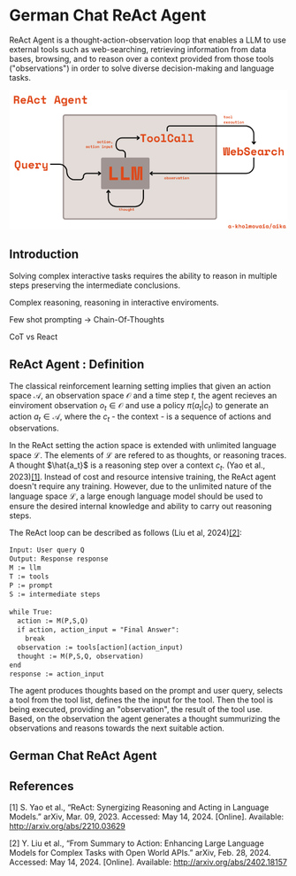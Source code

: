 # German Chat ReAct Agent

ReAct Agent is a thought-action-observation loop that enables a LLM to use external tools such as web-searching, retrieving information from data bases, browsing, and to reason over a context provided from those tools ("observations") in order to solve diverse decision-making and language tasks.

![](res/react_agent.png)

## Introduction

Solving complex interactive tasks requires the ability to reason in multiple steps preserving the intermediate conclusions. 

Complex reasoning, reasoning in interactive enviroments. 

Few shot prompting -> Chain-Of-Thoughts

CoT vs React

## ReAct Agent : Definition

The classical reinforcement learning setting implies that given an action space $\mathcal{A}$, an observation space $\mathcal{O}$ and a time step $t$, the agent recieves an einviroment observation $o_t \in \mathcal{O}$ and use a policy $π(a_t|c_t)$ to generate an action $a_t \in \mathcal{A}$, where the $c_t$ - the context - is a sequence of actions and observations. 

In the ReAct setting the action space is extended with unlimited language space $\mathcal{L}$. The elements of $\mathcal{L}$ are refered to as thoughts, or reasoning traces. A thought $\hat{a_t}$ is a reasoning step over a context $c_t$. (Yao et al., 2023)[[1]](#1). Instead of cost and resource intensive training, the ReAct agent doesn't require any training. However, due to the unlimited nature of the language space $\mathcal{L}$, a large enough language model should be used to ensure the desired internal knowledge and ability to carry out reasoning steps. 

The ReAct loop can be described as follows (Liu et al, 2024)[[2]](#2):
```
Input: User query Q
Output: Response response
M := llm
T := tools
P := prompt
S := intermediate steps

while True:
  action := M(P,S,Q)
  if action, action_input = "Final Answer":
    break
  observation := tools[action](action_input)
  thought := M(P,S,Q, observation)
end
response := action_input
```
The agent produces thoughts based on the prompt and user query, selects a tool from the tool list, defines the the input for the tool. Then the tool is being executed, providing an "observation", the result of the tool use. Based, on the observation the agent generates a thought summurizing the observations and reasons towards the next suitable action. 



## German Chat ReAct Agent 


## References
<a id="1">[1]</a> 
S. Yao et al., “ReAct: Synergizing Reasoning and Acting in Language Models.” arXiv, Mar. 09, 2023. Accessed: May 14, 2024. [Online]. Available: http://arxiv.org/abs/2210.03629

<a id="2">[2]</a> 
Y. Liu et al., “From Summary to Action: Enhancing Large Language Models for Complex Tasks with Open World APIs.” arXiv, Feb. 28, 2024. Accessed: May 14, 2024. [Online]. Available: http://arxiv.org/abs/2402.18157

